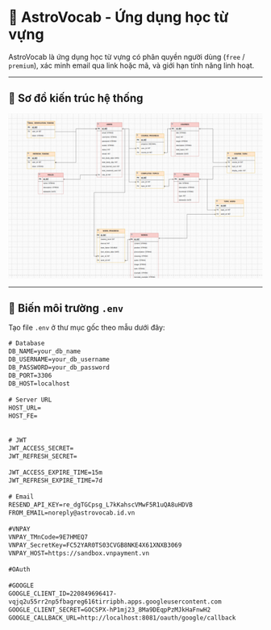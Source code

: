# 🚀 AstroVocab - Ứng dụng học từ vựng

AstroVocab là ứng dụng học từ vựng có phân quyền người dùng (`free` / `premium`), xác minh email qua link hoặc mã, và giới hạn tính năng linh hoạt.

---

## 🧠 Sơ đồ kiến trúc hệ thống

<img src="./diagram.png" alt="Sơ đồ kiến trúc hệ thống" width="700"/>

---

## 🔧 Biến môi trường `.env`

Tạo file `.env` ở thư mục gốc theo mẫu dưới đây:

```env
# Database
DB_NAME=your_db_name
DB_USERNAME=your_db_username
DB_PASSWORD=your_db_password
DB_PORT=3306
DB_HOST=localhost

# Server URL
HOST_URL=
HOST_FE=


# JWT
JWT_ACCESS_SECRET=
JWT_REFRESH_SECRET=

JWT_ACCESS_EXPIRE_TIME=15m
JWT_REFRESH_EXPIRE_TIME=7d

# Email
RESEND_API_KEY=re_dgTGCpsg_L7kKahscVMwF5R1uQA8uHDVB
FROM_EMAIL=noreply@astrovocab.id.vn

#VNPAY
VNPAY_TMnCode=9E7HMEQ7
VNPAY_SecretKey=FC52YAR0TS03CVGB8NKE4X61XNXB3069
VNPAY_HOST=https://sandbox.vnpayment.vn

#OAuth

#GOOGLE
GOOGLE_CLIENT_ID=220849696417-vqjq2u55rr2np5fbagreg616tirripbh.apps.googleusercontent.com
GOOGLE_CLIENT_SECRET=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
GOOGLE_CALLBACK_URL=http://localhost:8081/oauth/google/callback

```
